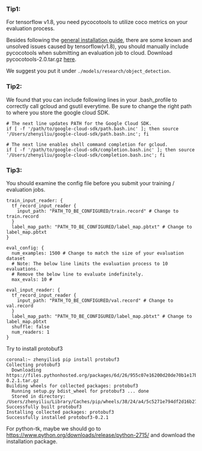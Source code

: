 ### Tip1:

For tensorflow v1.8, you need pycocotools to utilize coco metrics on your evaluation process.

Besides following the [general installation guide](https://github.com/tensorflow/models/blob/master/research/object_detection/g3doc/installation.md), there are some known and unsolved issues caused by tensorflow(v1.8), you should manually include pycocotools when submitting an evaluation job to cloud. Download pycocotools-2.0.tar.gz [here](https://drive.google.com/file/d/1RvJLThYSs7LnOSBN5YyyKo1UhJBrZVOf/view?usp=sharing).

We suggest you put it under `./models/research/object_detection`.

### Tip2:

We found that you can include following lines in your .bash_profile to correctly call gcloud and gsutil everytime. Be sure to change the right path to where you store the google cloud SDK.
```
# The next line updates PATH for the Google Cloud SDK.
if [ -f '/path/to/google-cloud-sdk/path.bash.inc' ]; then source '/Users/zhenyiliu/google-cloud-sdk/path.bash.inc'; fi

# The next line enables shell command completion for gcloud.
if [ -f '/path/to/google-cloud-sdk/completion.bash.inc' ]; then source '/Users/zhenyiliu/google-cloud-sdk/completion.bash.inc'; fi
```

### Tip3:

You should examine the config file before you submit your training / evaluation jobs. 
```
train_input_reader: {
  tf_record_input_reader {
    input_path: "PATH_TO_BE_CONFIGURED/train.record" # Change to train.record
  }
  label_map_path: "PATH_TO_BE_CONFIGURED/label_map.pbtxt" # Change to label_map.pbtxt
}
```
```
eval_config: {
  num_examples: 1500 # Change to match the size of your evaluation dataset
  # Note: The below line limits the evaluation process to 10 evaluations.
  # Remove the below line to evaluate indefinitely.
  max_evals: 10 #

```
```
eval_input_reader: {
  tf_record_input_reader {
    input_path: "PATH_TO_BE_CONFIGURED/val.record" # Change to val.record
  }
  label_map_path: "PATH_TO_BE_CONFIGURED/label_map.pbtxt" # Change to label_map.pbtxt
  shuffle: false
  num_readers: 1
}
```

Try to install protobuf3
```
coronal:~ zhenyiliu$ pip install protobuf3
Collecting protobuf3
  Downloading https://files.pythonhosted.org/packages/6d/26/955c07e16200d20de70b1e17b246e0574a517b76d6e6393d8ef7ce4f38cd/protobuf3-0.2.1.tar.gz
Building wheels for collected packages: protobuf3
  Running setup.py bdist_wheel for protobuf3 ... done
  Stored in directory: /Users/zhenyiliu/Library/Caches/pip/wheels/38/24/a4/5c5271e794df2d16b27626921dcd437ab75ade71bb5f0f362d
Successfully built protobuf3
Installing collected packages: protobuf3
Successfully installed protobuf3-0.2.1
```
For python-tk, maybe we should go to https://www.python.org/downloads/release/python-2715/ and download the installation package.

